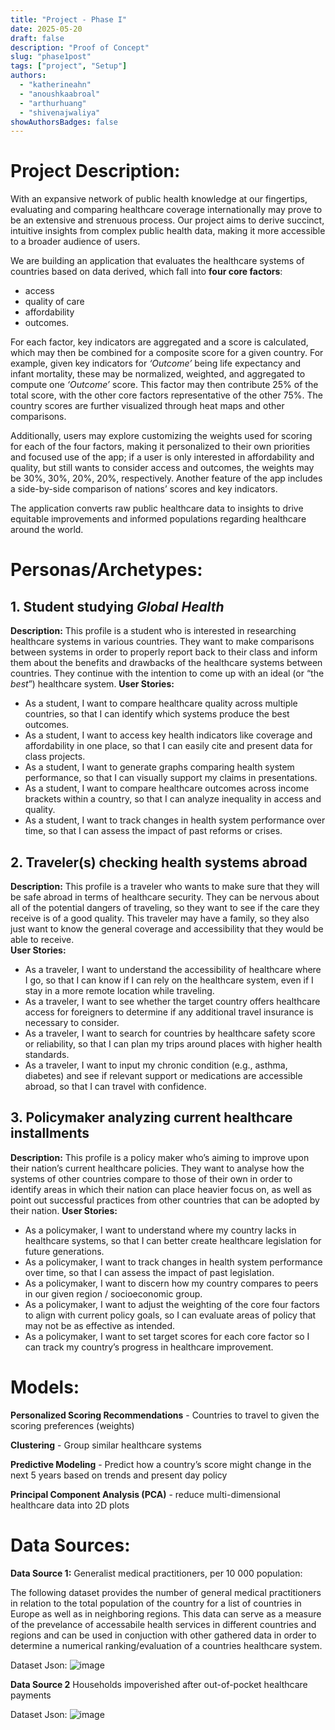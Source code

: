 ```yaml
---
title: "Project - Phase I"
date: 2025-05-20
draft: false
description: "Proof of Concept"
slug: "phase1post"
tags: ["project", "Setup"]
authors:
  - "katherineahn"
  - "anoushkaabroal"
  - "arthurhuang"
  - "shivenajwaliya"
showAuthorsBadges: false
---
```


# Project Description:
With an expansive network of public health knowledge at our fingertips, evaluating and comparing healthcare coverage internationally may prove to be an extensive and strenuous process. Our project aims to derive succinct, intuitive insights from complex public health data, making it more accessible to a broader audience of users. 

We are building an application that evaluates the healthcare systems of countries based on data derived, which fall into **four core factors**:
- access
- quality of care
- affordability
- outcomes. 

For each factor, key indicators are aggregated and a score is calculated, which may then be combined for a composite score for a given country. For example, given key indicators for _‘Outcome’_ being life expectancy and infant mortality, these may be normalized, weighted, and aggregated to compute one _‘Outcome’_ score. This factor may then contribute 25% of the total score, with the other core factors representative of the other 75%. The country scores are further visualized through heat maps and other comparisons.

Additionally, users may explore customizing the weights used for scoring for each of the four factors, making it personalized to their own priorities and focused use of the app; if a user is only interested in affordability and quality, but still wants to consider access and outcomes, the weights may be 30%, 30%, 20%, 20%, respectively. Another feature of the app includes a side-by-side comparison of nations’ scores and key indicators. 

The application converts raw public healthcare data to insights to drive equitable improvements and informed populations regarding healthcare around the world.



# Personas/Archetypes: 
## 1. Student studying _Global Health_
**Description:** This profile is a student who is interested in researching healthcare systems in various countries. They want to make comparisons between systems in order to properly report back to their class and inform them about the benefits and drawbacks of the healthcare systems between countries. They continue with the intention to come up with an ideal (or “the _best_”) healthcare system.
**User Stories:**
- As a student, I want to compare healthcare quality across multiple countries, so that I can identify which systems produce the best outcomes.
- As a student, I want to access key health indicators like coverage and affordability in one place, so that I can easily cite and present data for class projects.
- As a student, I want to generate graphs comparing health system performance, so that I can visually support my claims in presentations.
- As a student, I want to compare healthcare outcomes across income brackets within a country, so that I can analyze inequality in access and quality.
- As a student, I want to track changes in health system performance over time, so that I can assess the impact of past reforms or crises.


## 2. Traveler(s) checking health systems abroad
**Description:** This profile is a traveler who wants to make sure that they will be safe abroad in terms of healthcare security. They can be nervous about all of the potential dangers of traveling, so they want to see if the care they receive is of a good quality. This traveler may have a family, so they also just want to know the general coverage and accessibility that they would be able to receive.  
**User Stories:**
- As a traveler, I want to understand the accessibility of healthcare where I go, so that I can know if I can rely on the healthcare system, even if I stay in a more remote location while traveling. 
- As a traveler, I want to see whether the target country offers healthcare access for foreigners to determine if any additional travel insurance is necessary to consider. 
- As a traveler, I want to search for countries by healthcare safety score or reliability, so that I can plan my trips around places with higher health standards.
- As a traveler, I want to input my chronic condition (e.g., asthma, diabetes) and see if relevant support or medications are accessible abroad, so that I can travel with confidence.


## 3. Policymaker analyzing current healthcare installments
**Description:** This profile is a policy maker who’s aiming to improve upon their nation’s current healthcare policies. They want to analyse how the systems of other countries compare to those of their own in order to identify areas in which their nation can place heavier focus on, as well as point out successful practices from other countries that can be adopted by their nation.
**User Stories:**
- As a policymaker, I want to understand where my country lacks in healthcare systems, so that I can better create healthcare legislation for future generations. 
- As a policymaker, I want to track changes in health system performance over time, so that I can assess the impact of past legislation. 
- As a policymaker, I want to discern how my country compares to peers in our given region / socioeconomic group.
- As a policymaker, I want to adjust the weighting of the core four factors to align with current policy goals, so I can evaluate areas of policy that may not be as effective as intended.
- As a policymaker, I want to set target scores for each core factor so I can track my country’s progress in healthcare improvement. 

# Models: 
**Personalized Scoring Recommendations** - Countries to travel to given the scoring preferences (weights)

**Clustering** - Group similar healthcare systems

**Predictive Modeling** - Predict how a country’s score might change in the next 5 years based on trends and present day policy

**Principal Component Analysis (PCA)** - reduce multi-dimensional healthcare data into 2D plots 


# Data Sources: 

**Data Source 1:**
Generalist medical practitioners, per 10 000 population:

The following dataset provides the number of general medical practitioners in relation to the total
population of the country for a list of countries in Europe as well as in neighboring regions.
This data can serve as a measure of the prevelance of accessabile health services in different countries and regions and can be used in conjuction with other gathered data in order to determine a numerical ranking/evaluation of a countries healthcare system.

Dataset Json:
![image](dataset1.png)



**Data Source 2**
Households impoverished after out-of-pocket healthcare payments

Dataset Json: 
![image](dataset2.png)


